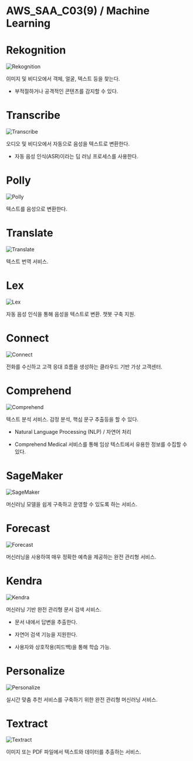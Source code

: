 # AWS_SAA_C03(9) / Machine Learning

# Rekognition

![Rekognition](./pictures/Rekognition.png)

이미지 및 비디오에서 객체, 얼굴, 텍스트 등을 찾는다.

- 부적절하거나 공격적인 콘텐츠를 감지할 수 있다.

# Transcribe

![Transcribe](./pictures/Transcribe.png)

오디오 및 비디오에서 자동으로 음성을 텍스트로 변환한다.

- 자동 음성 인식(ASR)이라는 딥 러닝 프로세스를 사용한다.

# Polly

![Polly](./pictures/Polly.png)

텍스트를 음성으로 변환한다.

# Translate

![Translate](./pictures/Translate.png)

텍스트 번역 서비스.

# Lex

![Lex](./pictures/Lex.png)

자동 음성 인식을 통해 음성을 텍스트로 변환. 챗봇 구축 지원.

# Connect

![Connect](./pictures/Connect.png)

전화를 수신하고 고객 응대 흐름을 생성하는 클라우드 기반 가상 고객센터.

# Comprehend

![Comprehend](./pictures/Comprehend.png)

텍스트 분석 서비스. 감정 분석, 핵심 문구 추출등을 할 수 있다.

- Natural Language Processing (NLP) / 자연어 처리

- Comprehend Medical 서비스를 통해 임상 텍스트에서 유용한 정보를 수집할 수 있다.

# SageMaker

![SageMaker](./pictures/SageMaker.png)

머신러닝 모델을 쉽게 구축하고 운영할 수 있도록 하는 서비스.

# Forecast

![Forecast](./pictures/Forecast.png)

머신러닝을 사용하여 매우 정확한 예측을 제공하는 완전 관리형 서비스.

# Kendra

![Kendra](./pictures/Kendra.png)

머신러닝 기반 완전 관리형 문서 검색 서비스.

- 문서 내에서 답변을 추출한다.

- 자연어 검색 기능을 지원한다.

- 사용자와 상호작용(피드백)을 통해 학습 가능.

# Personalize

![Personalize](./pictures/Personalize.png)

실시간 맞춤 추천 서비스를 구축하기 위한 완전 관리형 머신러닝 서비스.

# Textract

![Textract](./pictures/Textract.png)

이미지 또는 PDF 파일에서 텍스트와 데이터를 추출하는 서비스.
